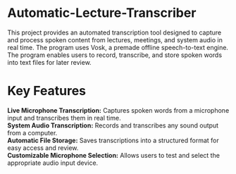 # Automatic-Lecture-Transcriber
This project provides an automated transcription tool designed to capture and process spoken content from lectures, meetings, and system audio in real time. The program uses Vosk, a premade offline speech-to-text engine. The program enables users to record, transcribe, and store spoken words into text files for later review.

# Key Features
**Live Microphone Transcription:**      Captures spoken words from a microphone input and transcribes them in real time.  
**System Audio Transcription:**      Records and transcribes any sound output from a computer.  
**Automatic File Storage:**      Saves transcriptions into a structured format for easy access and review.  
**Customizable Microphone Selection:**      Allows users to test and select the appropriate audio input device.  

# 
